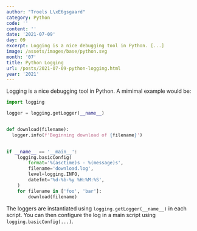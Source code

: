 ```yaml
---
author: "Troels L\xE6gsgaard"
category: Python
code: ''
content: ''
date: '2021-07-09'
day: 09
excerpt: Logging is a nice debugging tool in Python. [...]
image: /assets/images/base/python.svg
month: '07'
title: Python Logging
url: /posts/2021-07-09-python-logging.html
year: '2021'
---
```


Logging is a nice debugging tool in Python. <!--more--> A mimimal example would be:

```python
import logging

logger = logging.getLogger(__name__)


def download(filename):
  logger.info(f'Beginning download of {filename}')
  

if __name__ == '__main__':
    logging.basicConfig(
        format='%(asctime)s - %(message)s',
        filename='download.log',
        level=logging.INFO,
        datefmt='%d-%b-%y %H:%M:%S',
    )
    for filename in ['foo', 'bar']:
        download(filename)
```

The loggers are instantiated using `logging.getLogger(__name__)` in each script. You can then configure the log in a main script using `logging.basicConfig(...)`.
